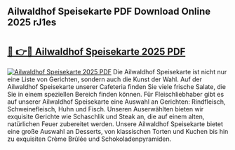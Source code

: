 ## Ailwaldhof Speisekarte PDF Download Online 2025 rJ1es

# <h2><a href="http://gc7gbo4.nevu.top/?p=Ailwaldhof+Speisekarte">🔗 👉🔴 Ailwaldhof Speisekarte 2025 PDF</a></h2>

[![Ailwaldhof Speisekarte 2025 PDF](https://i.imgur.com/dBaPXMq.png)](http://gc7gbo4.nevu.top/?p=Ailwaldhof+Speisekarte)
Die Ailwaldhof Speisekarte ist nicht nur eine Liste von Gerichten, sondern auch die Kunst der Wahl. Auf der Ailwaldhof Speisekarte unserer Cafeteria finden Sie viele frische Salate, die Sie in einem speziellen Bereich finden können. Für Fleischliebhaber gibt es auf unserer Ailwaldhof Speisekarte eine Auswahl an Gerichten: Rindfleisch, Schweinefleisch, Huhn und Fisch. Unseren Auserwählten bieten wir exquisite Gerichte wie Schaschlik und Steak an, die auf einem alten, natürlichen Feuer zubereitet werden. Unsere Ailwaldhof Speisekarte bietet eine große Auswahl an Desserts, von klassischen Torten und Kuchen bis hin zu exquisiten Crème Brûlée und Schokoladenpyramiden.
